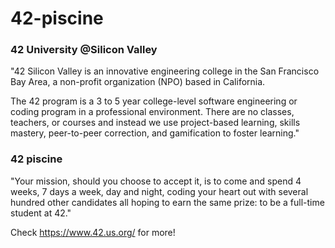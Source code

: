 # 42-piscine

### 42 University @Silicon Valley ###
"42 Silicon Valley is an innovative engineering college in the San Francisco Bay Area, a non-profit organization (NPO) based in California.

The 42 program is a 3 to 5 year college-level software engineering or coding program in a professional environment. There are no classes, teachers, or courses and instead we use project-based learning, skills mastery, peer-to-peer correction, and gamification to foster learning."

### 42 piscine ###
"Your mission, should you choose to accept it, is to come and spend 4 weeks, 7 days a week, day and night, coding your heart out with several hundred other candidates all hoping to earn the same prize: to be a full-time student at 42."

Check https://www.42.us.org/ for more!
